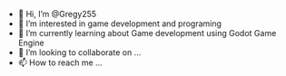 - 👋 Hi, I’m @Gregy255
- 👀 I’m interested in game development and programing 
- 🌱 I’m currently learning about Game development using Godot Game Engine 
- 💞️ I’m looking to collaborate on ...
- 📫 How to reach me ...

<!---
Gregy255/Gregy255 is a ✨ special ✨ repository because its `README.md` (this file) appears on your GitHub profile.
You can click the Preview link to take a look at your changes.
--->
